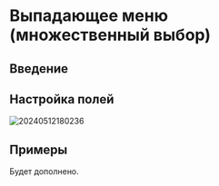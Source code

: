 # Выпадающее меню (множественный выбор)

## Введение

## Настройка полей

![20240512180236](https://static-docs.nocobase.com/20240512180236.png)

## Примеры

Будет дополнено.